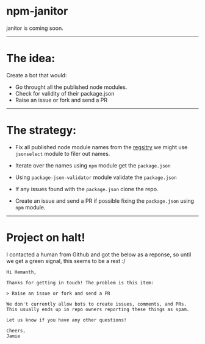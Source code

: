 npm-janitor
===========

janitor is coming soon.

----
# The idea:

Create a bot that would:

* Go throught all the published node modules.
* Check for validity of their package.json
* Raise an issue or fork and send a PR

---

# The strategy:

* Fix all published node module names from the [regsitry](https://registry.npmjs.org/-/all/) we might use `jsonselect` module to filer out names.

* Iterate over the names using `npm` module get the `package.json`

* Using `package-json-validator` module validate the `package.json`

* If any issues found with the `package.json` clone the repo.

* Create an issue and send a PR if possible fixing the `package.json` using `npm` module.

---

# Project on halt!

I contacted a human from Github and got the below as a reponse, so until we get a green signal, this seems to be a rest :/

```
Hi Hemanth,

Thanks for getting in touch! The problem is this item:

> Raise an issue or fork and send a PR

We don't currently allow bots to create issues, comments, and PRs. This usually ends up in repo owners reporting these things as spam.

Let us know if you have any other questions!

Cheers,
Jamie
```
 